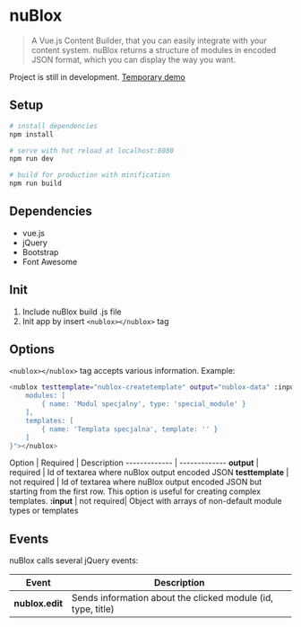 # nuBlox

> A Vue.js Content Builder, that you can easily integrate with your content system. nuBlox returns a structure of modules in encoded JSON format, which you can display the way you want.

Project is still in development. [Temporary demo](http://kulczy.github.io/nu-blox/)

## Setup

``` bash
# install dependencies
npm install

# serve with hot reload at localhost:8080
npm run dev

# build for production with minification
npm run build
```

## Dependencies
* vue.js
* jQuery
* Bootstrap
* Font Awesome

## Init
1. Include nuBlox build .js file
2. Init app by insert ```<nublox></nublox>``` tag

## Options
```<nublox></nublox>``` tag accepts various information. Example:

``` bash
<nublox testtemplate="nublox-createtemplate" output="nublox-data" :input="{
    modules: [
        { name: 'Modul specjalny', type: 'special_module' }
    ],
    templates: [
        { name: 'Templata specjalna', template: '' }
    ]
}"></nublox>
```

Option | Required | Description
------------- | -------------
**output** | required | Id of textarea where nuBlox output encoded JSON
**testtemplate** | not required | Id of textarea where nuBlox output encoded JSON but starting from the first row. This option is useful for creating complex templates.
**:input** | not required| Object with arrays of non-default module types or templates

## Events
nuBlox calls several jQuery events:

Event | Description
------------- | -------------
**nublox.edit** | Sends information about the clicked module (id, type, title)
